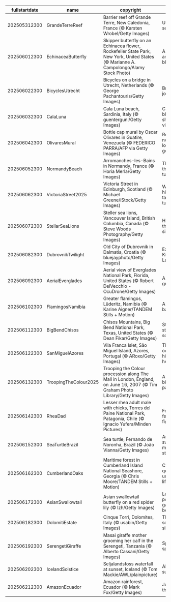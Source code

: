 |fullstartdate|name|copyright|title|image|
|--|--|--|--|--|
202505312300|GrandeTerreReef|Barrier reef off Grande Terre, New Caledonia, France (© Karsten Wrobel/Getty Images)|Under the sea|![](/en-GB/2025/06/202505312300GrandeTerreReef.jpg)|
202506012300|EchinaceaButterfly|Skipper butterfly on an Echinacea flower, Rockefeller State Park, New York, United States (© Marianne A. Campolongo/Alamy Stock Photo)|A blur among the blooms|![](/en-GB/2025/06/202506012300EchinaceaButterfly.jpg)|
202506022300|BicyclesUtrecht|Bicycles on a bridge in Utrecht, Netherlands (© George Pachantouris/Getty Images)|Brake for joy|![](/en-GB/2025/06/202506022300BicyclesUtrecht.jpg)|
202506032300|CalaLuna|Cala Luna beach, Sardinia, Italy (© guenterguni/Getty Images)|Crisp blues, sharp views|![](/en-GB/2025/06/202506032300CalaLuna.jpg)|
202506042300|OlivaresMural|Bottle cap mural by Oscar Olivares in Guatire, Venezuela (© FEDERICO PARRA/AFP via Getty Images)|Recycling never looked so good|![](/en-GB/2025/06/202506042300OlivaresMural.jpg)|
202506052300|NormandyBeach|Arromanches-les-Bains in Normandy, France (© Horia Merla/Getty Images)|The day the tide turned|![](/en-GB/2025/06/202506052300NormandyBeach.jpg)|
202506062300|VictoriaStreet2025|Victoria Street in Edinburgh, Scotland (© Michael Greene/iStock/Getty Images)|Where history takes a turn|![](/en-GB/2025/06/202506062300VictoriaStreet2025.jpg)|
202506072300|StellarSeaLions|Steller sea lions, Vancouver Island, British Columbia, Canada (© Steve Woods Photography/Getty Images)|Hello from the other side|![](/en-GB/2025/06/202506072300StellarSeaLions.jpg)|
202506082300|DubrovnikTwilight|Old City of Dubrovnik in Dalmatia, Croatia (© bluejayphoto/Getty Images)|Explore King's Landing|![](/en-GB/2025/06/202506082300DubrovnikTwilight.jpg)|
202506092300|AerialEverglades|Aerial view of Everglades National Park, Florida, United States (© Robert DelVecchio - OcuDrone/Getty Images)|A river of grass|![](/en-GB/2025/06/202506092300AerialEverglades.jpg)|
202506102300|FlamingosNamibia|Greater flamingos, Lüderitz, Namibia (© Karine Aigner/TANDEM Stills + Motion)|A tidal ballet|![](/en-GB/2025/06/202506102300FlamingosNamibia.jpg)|
202506112300|BigBendChisos|Chisos Mountains, Big Bend National Park, Texas, United States (© Dean Fikar/Getty Images)|Stars, stone and solitude|![](/en-GB/2025/06/202506112300BigBendChisos.jpg)|
202506122300|SanMiguelAzores|Vila Franca Islet, São Miguel Island, Azores, Portugal (© ARoxo/Getty Images)|The ocean's hidden heartbeat|![](/en-GB/2025/06/202506122300SanMiguelAzores.jpg)|
202506132300|TroopingTheColour2025|Trooping the Colour procession along The Mall in London, England, on June 16, 2007 (© Tim Graham Photo Library/Getty Images)|A royal birthday parade|![](/en-GB/2025/06/202506132300TroopingTheColour2025.jpg)|
202506142300|RheaDad|Lesser rhea adult male with chicks, Torres del Paine National Park, Patagonia, Chile (© Ignacio Yufera/Minden Pictures)|Feathered father figure|![](/en-GB/2025/06/202506142300RheaDad.jpg)|
202506152300|SeaTurtleBrazil|Sea turtle, Fernando de Noronha, Brazil (© João Vianna/Getty Images)|Ancient swimmers, modern struggles|![](/en-GB/2025/06/202506152300SeaTurtleBrazil.jpg)|
202506162300|CumberlandOaks|Maritime forest in Cumberland Island National Seashore, Georgia (© Chris Moore/TANDEM Stills + Motion)|Coastal quiet, untamed life|![](/en-GB/2025/06/202506162300CumberlandOaks.jpg)|
202506172300|AsianSwallowtail|Asian swallowtail butterfly on a red spider lily (© lzh/Getty Images)|Let the pollinating games begin!|![](/en-GB/2025/06/202506172300AsianSwallowtail.jpg)|
202506182300|DolomitiEstate|Cinque Torri, Dolomites, Italy (© usabin/Getty Images)|The sounds of silence|![](/en-GB/2025/06/202506182300DolomitiEstate.jpg)|
202506192300|SerengetiGiraffe|Masai giraffe mother grooming her calf in the Serengeti, Tanzania (© Alberto Cassani/Getty Images)|Spot the spots|![](/en-GB/2025/06/202506192300SerengetiGiraffe.jpg)|
202506202300|IcelandSolstice|Seljalandsfoss waterfall at sunset, Iceland (© Tom Mackie/AWL/plainpicture)|All set for sunset|![](/en-GB/2025/06/202506202300IcelandSolstice.jpg)|
202506212300|AmazonEcuador|Amazon rainforest, Ecuador (© Mark Fox/Getty Images)|Jungle all the way|![](/en-GB/2025/06/202506212300AmazonEcuador.jpg)|
